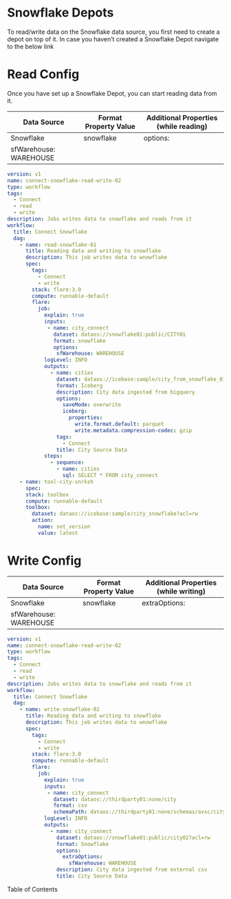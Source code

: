 # Snowflake Depots


To read/write data on the Snowflake data source, you first need to create a depot on top of it. In case you haven’t created a Snowflake Depot navigate to the below link

# **Read Config**

Once you have set up a Snowflake Depot, you can start reading data from it. 

| Data Source | Format Property Value | Additional Properties (while reading) |
| --- | --- | --- |
| Snowflake | snowflake | options:
   sfWarehouse: WAREHOUSE |

```yaml
version: v1
name: connect-snowflake-read-write-02
type: workflow
tags:
  - Connect
  - read
  - write
description: Jobs writes data to snowflake and reads from it
workflow:
  title: Connect Snowflake
  dag:
    - name: read-snowflake-01
      title: Reading data and writing to snowflake
      description: This job writes data to wnowflake
      spec:
        tags:
          - Connect
          - write
        stack: flare:3.0
        compute: runnable-default
        flare:
          job:
            explain: true
            inputs:
             - name: city_connect
               dataset: dataos://snowflake01:public/CITY01
               format: snowflake
               options:
                sfWarehouse: WAREHOUSE
            logLevel: INFO
            outputs:
              - name: cities
                dataset: dataos://icebase:sample/city_from_snowflake_01?acl=rw
                format: Iceberg
                description: City data ingested from bigquery
                options:
                  saveMode: overwrite
                  iceberg:
                    properties:
                      write.format.default: parquet
                      write.metadata.compression-codec: gzip
                tags:
                  - Connect
                title: City Source Data
            steps:
              - sequence:
                - name: cities
                  sql: SELECT * FROM city_connect
    - name: tool-city-snrksh
      spec:
      stack: toolbox
      compute: runnable-default
      toolbox:
        dataset: dataos://icebase:sample/city_snowflake?acl=rw
        action:
          name: set_version
          value: latest
```

# Write Config

| Data Source | Format Property Value | Additional Properties (while writing) |
| --- | --- | --- |
| Snowflake | snowflake | extraOptions:
   sfWarehouse: WAREHOUSE |

```yaml
version: v1
name: connect-snowflake-read-write-02
type: workflow
tags:
  - Connect
  - read
  - write
description: Jobs writes data to snowflake and reads from it
workflow:
  title: Connect Snowflake
  dag:
    - name: write-snowflake-02
      title: Reading data and writing to snowflake
      description: This job writes data to wnowflake
      spec:
        tags:
          - Connect
          - write
        stack: flare:3.0
        compute: runnable-default
        flare:
          job:
            explain: true
            inputs:
             - name: city_connect
               dataset: dataos://thirdparty01:none/city
               format: csv
               schemaPath: dataos://thirdparty01:none/schemas/avsc/city.avsc
            logLevel: INFO
            outputs:
              - name: city_connect
                dataset: dataos://snowflake01:public/city02?acl=rw
                format: Snowflake
                options:
                  extraOptions:
                    sfWarehouse: WAREHOUSE
                description: City data ingested from external csv
                title: City Source Data
```

Table of Contents